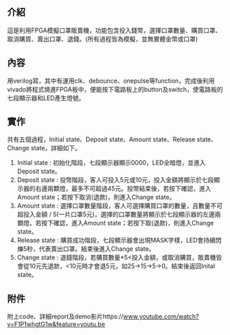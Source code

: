 ## 介紹
這是利用FPGA模擬口罩販賣機，功能包含投入錢幣，選擇口罩數量、購買口罩、取消購買、賣出口罩、退錢。(所有過程皆為模擬，並無實體金幣或口罩)
## 內容 
用verilog寫，其中有運用clk、debounce、onepulse等function，完成後利用vivado將程式燒進FPGA板中，便能按下電路板上的button及switch，使電路板的七段顯示器和LED產生燈號。

## 實作
共有五個過程，Initial state、Deposit state、Amount state、Release state、Change state，詳細如下。
1. Initial state : 初始化階段，七段顯示器顯示0000，LED全暗燈，並進入Deposit state。
2. Deposit state : 投幣階段，客人可投入5元或10元，投入金額將顯示於七段顯示器的右邊兩顆燈，最多不可超過45元。投幣結束後，若按下確認，進入Amount state；若按下取消(退款)，則進入Change state。
3. Amount state : 選擇口罩數量階段，客人可選擇購買口罩的數量，且數量不可超投入金額 / 5(一片口罩5元)，選擇的口罩數量將顯示於七段顯示器的左邊兩顆燈。若按下確認，進入Amount state；若按下取(退款)，則進入Change state。
4. Release state : 購買成功階段，七段顯示器會出現MASK字樣，LED會持續閃爍5秒，代表賣出口罩。結束後進入Change state。
5. Change state : 退錢階段，若購買數量*5<投入金額，或取消購買，販賣機皆會從10元先退款，<10元時才會退5元，如25->15->5->0。結束後返回Inital state。

## 附件
附上code、詳細report及demo影片https://www.youtube.com/watch?v=F1P1whgtG1w&feature=youtu.be
